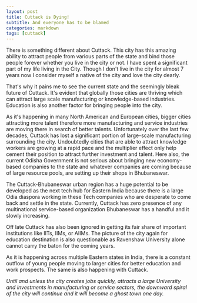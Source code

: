 ```yaml
---
layout: post
title: Cuttack is Dying!
subtitle: And everyone has to be blamed
categories: markdown
tags: [cuttack]
---
```


There is something different about Cuttack. This city has this amazing ability to attract people from various parts of the state and bind those people forever whether you live in the city or not.  I have spent a significant part of my life living in the City.  Though I don't live in the city for almost 7 years now I consider myself a native of the city and love the city dearly.

That's why it pains me to see the current state and the seemingly bleak future of Cuttack. It's evident that globally those cities are thriving which can attract large scale manufacturing or knowledge-based industries. Education is also another factor for bringing people into the city. 

As it's happening in many North American and European cities,  bigger cities attracting more talent therefore more manufacturing and service industries are moving there in search of better talents.  Unfortunately over the last few decades, Cuttack has lost a significant portion of large-scale manufacturing surrounding the city. Undoubtedly cities that are able to attract knowledge workers are growing at a rapid pace and the multiplier effect only help cement their position to attract further investment and talent.  Here also, the current Odisha Government is not serious about bringing new economy-based companies to the state and whatever companies are coming because of large resource pools, are setting up their shops in Bhubaneswar. 

The Cuttack-Bhubaneswar urban region has a huge potential to be developed as the next tech hub for Eastern India because there is a large Odia diaspora working in these Tech companies who are desperate to come back and settle in the state. Currently, Cuttack has zero presence of any multinational service-based organization Bhubaneswar has a handful and it slowly increasing. 

Off late Cuttack has also been ignored in getting its fair share of important institutions like IITs, IIMs, or AIIMs. The picture of the city again for education destination is also questionable as  Ravenshaw University alone cannot carry the baton for the coming years. 

As it is happening across multiple Eastern states in India, there is a constant outflow of young people moving to larger cities for better education and work prospects.  The same is also happening with Cuttack. 

*Until and unless the city creates jobs quickly, attracts a large University and  investments in manufacturing or service sectors,  the downward spiral of the city will continue and it will become a ghost town one day.*


